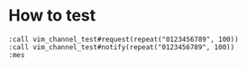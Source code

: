 # How to test

```
:call vim_channel_test#request(repeat("0123456789", 100))
:call vim_channel_test#notify(repeat("0123456789", 100))
:mes
```

